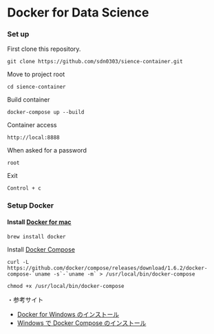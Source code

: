 # Docker for Data Science 
### Set up 
First clone this repository.
```commandline
git clone https://github.com/sdn0303/sience-container.git
```

Move to project root
```commandline
cd sience-container
```

Build container
```commandline
docker-compose up --build
```

Container access
```text
http://local:8888
```

When asked for a password
```text
root
```

Exit
```commandline
Control + c
```


### Setup Docker
#### Install [Docker for mac](https://docs.docker.com/compose/install/)
```commandline
brew install docker
```
Install [Docker Compose](http://docs.docker.jp/compose/install.html)
```commandline
curl -L https://github.com/docker/compose/releases/download/1.6.2/docker-compose-`uname -s`-`uname -m` > /usr/local/bin/docker-compose
```
```commandline
chmod +x /usr/local/bin/docker-compose
```

・参考サイト
  - [Docker for Windows のインストール](http://docs.docker.jp/windows/step_one.html)
  - [Windows で Docker Compose のインストール](https://www.kunihikokaneko.com/dblab/toolchain/dockercompose.html)
